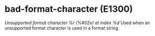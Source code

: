 # bad-format-character (E1300)
*Unsupported format character %r (%\#02x) at index %d* Used when an
unsupported format character is used in a format string.


